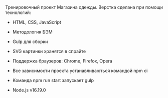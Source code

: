 Тренировочный проект Магазина одежды.
Верстка сделана при помощи технологий:
- HTML, CSS, JavaScript
- Методология БЭМ
- Gulp для сборки
- SVG картинки хранятся в спрайте

- Поддержка браузеров: Chrome, Firefox, Opera

- Все зависимости проекта устанавливаються командой npm ci
- Команда npm run start запускает gulp
- Node.js v16.19.0
